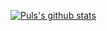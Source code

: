 
[![Puls's github stats](https://github-readme-stats.vercel.app/api?username=Puls1337&show_icons=true&theme=vision-friendly-dark)](https://github.com/anuraghazra/github-readme-stats) <br>
